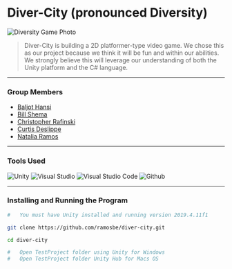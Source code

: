 # Diver-City (pronounced Diversity)
![Diversity Game Photo](Assets/img/divercity-game.png)
> Diver-City is building a 2D platformer-type video game. We chose this as our
> project because we think it will be fun and within our abilities. We strongly believe this will
> leverage our understanding of both the Unity platform and the C# language.
---
### Group Members
* [Baljot Hansi](https://github.com/) 
* [Bill Shema](https://github.com/nohack11)
* [Christopher Rafinski](https://github.com/brofinski)
* [Curtis Deslippe](https://github.com/cursit2)
* [Natalia Ramos](https://github.com/ramosbe)

---

### Tools Used 
![Unity](https://github.com/ramosbe/diver-city/blob/master/img/iconfinder_Unity.png "Unity")
![Visual Studio](https://github.com/ramosbe/diver-city/blob/master/img/iconfinder_Visual_Studio.png "Visual Studio")
![Visual Studio Code](https://github.com/ramosbe/diver-city/blob/master/img/iconfinder_Visual_Code.png "Visual Studio Code")
![Github](https://github.com/ramosbe/diver-city/blob/master/img/iconfinder_social_github.png "Github")

---

### Installing and Running the Program

```bash
#   You must have Unity installed and running version 2019.4.11f1

git clone https://github.com/ramosbe/diver-city.git

cd diver-city

#   Open TestProject folder using Unity for Windows
#   Open TestProject folder Unity Hub for Macs OS
```
